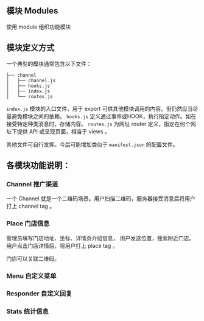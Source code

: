 模块 Modules
------------

使用 module 组织功能模块

## 模块定义方式

一个典型的模块通常包含以下文件：

```
├── channel
│   ├── channel.js
│   ├── hooks.js
│   ├── index.js
│   └── routes.js
```

`index.js` 模块的入口文件，用于 export 可供其他模块调用的内容。但仍然应当尽量避免模块之间的依赖。
`hooks.js` 定义通过事件或HOOK，执行指定动作。如在接受特定种类消息时，存储内容。
`routes.js` 为网址 router 定义，指定在何个网址下提供 API 或呈现页面，相当于 views 。

其他文件可自行发挥。今后可能增加类似于 `manifest.json` 的配置文件。


## 各模块功能说明：

### Channel 推广渠道

一个 Channel 就是一个二维码场景。用户扫描二维码，服务器接受消息后将用户打上 channel tag 。


### Place 门店信息

管理员填写门店地址、坐标、详情页介绍信息，
用户发送位置，搜索附近门店。
用户点击门店详情后，将用户打上 place tag 。

门店可以关联二维码。


### Menu 自定义菜单


### Responder 自定义回复


### Stats 统计信息


